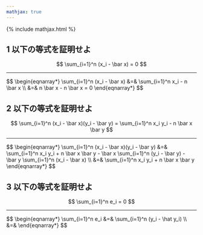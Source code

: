 ```yaml
---
mathjax: true
---
```


{% include mathjax.html %}

## 1 以下の等式を証明せよ
$$ \sum_{i=1}^n (x_i - \bar x) = 0 $$

----

<div> $$ \begin{eqnarray*}
\sum_{i=1}^n (x_i - \bar x) &=& \sum_{i=1}^n x_i - n \bar x \\
&=& n \bar x - n \bar x = 0
\end{eqnarray*} $$ </div>

## 2 以下の等式を証明せよ
$$ \sum_{i=1}^n (x_i - \bar x)(y_i - \bar y) = \sum_{i=1}^n x_i y_i - n \bar x \bar y $$

----

<div> $$ \begin{eqnarray*}
\sum_{i=1}^n (x_i - \bar x)(y_i - \bar y)
&=& \sum_{i=1}^n x_i y_i + n \bar x \bar y - \bar x \sum_{i=1}^n (y_i - \bar y) - \bar y \sum_{i=1}^n (x_i - \bar x) \\
&=& \sum_{i=1}^n x_i y_i + n \bar x \bar y
\end{eqnarray*} $$ </div>

## 3 以下の等式を証明せよ
$$ \sum_{i=1}^n e_i = 0 $$

----

<div> $$ \begin{eqnarray*}
\sum_{i=1}^n e_i
&=& \sum_{i=1}^n (y_i - \hat y_i) \\
&=& 
\end{eqnarray*} $$ </div>
